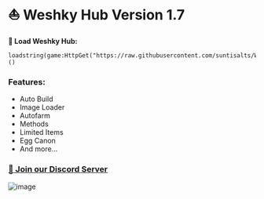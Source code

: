 # ⛵️ Weshky Hub Version 1.7

**📜 Load Weshky Hub:**
```
loadstring(game:HttpGet("https://raw.githubusercontent.com/suntisalts/WeshkyHub/refs/heads/main/MainLoader.lua"))()
```

### Features: 
- Auto Build
- Image Loader
- Autofarm
- Methods
- Limited Items
- Egg Canon
- And more...

### [🔗 Join our Discord Server](https://discord.gg/Fx2SpRqk6)

![image](https://github.com/user-attachments/assets/a4c91113-484e-469a-8f28-28f8ee5de5ad)
 
